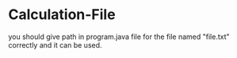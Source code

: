 # Calculation-File
you should give path in program.java file for the file named "file.txt" correctly and it can be used.
